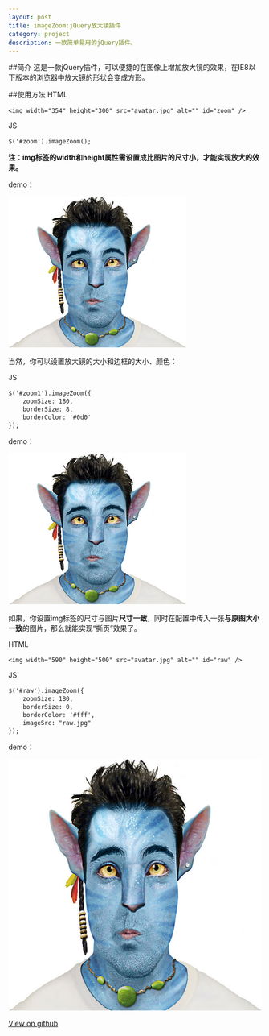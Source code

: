 ```yaml
---
layout: post
title: imageZoom:jQuery放大镜插件
category: project
description: 一款简单易用的jQuery插件。
---
```


<script type="text/javascript" src="/js/jquery.imageZoom.js"></script>
<script type="text/javascript" src="/js/image_zoom_demo.js"></script>

##简介
这是一款jQuery插件，可以便捷的在图像上增加放大镜的效果，在IE8以下版本的浏览器中放大镜的形状会变成方形。

##使用方法
HTML

	<img width="354" height="300" src="avatar.jpg" alt="" id="zoom" />

JS

	$('#zoom').imageZoom();

**注：img标签的width和height属性需设置成比图片的尺寸小，才能实现放大的效果。**

demo：

<img width="354" height="300" src="/images/imageZoom/avatar.jpg" alt="" id="zoom" />


当然，你可以设置放大镜的大小和边框的大小、颜色：

JS

	$('#zoom1').imageZoom({
        zoomSize: 180,
		borderSize: 8,
		borderColor: '#0d0'
	});

demo：

<img width="354" height="300" src="/images/imageZoom/avatar.jpg" alt="" id="zoom1" />


如果，你设置img标签的尺寸与图片**尺寸一致**，同时在配置中传入一张**与原图大小一致**的图片，那么就能实现“撕页”效果了。

HTML

	<img width="590" height="500" src="avatar.jpg" alt="" id="raw" />

JS

	$('#raw').imageZoom({
        zoomSize: 180,
		borderSize: 0,
		borderColor: '#fff',
		imageSrc: "raw.jpg"
	});

demo：

<img width="590" height="500" src="/images/imageZoom/avatar.jpg" alt="" id="raw" />



<a class="git-btn" href="https://github.com/helloiamkitty/imageZoom">View on github</a>